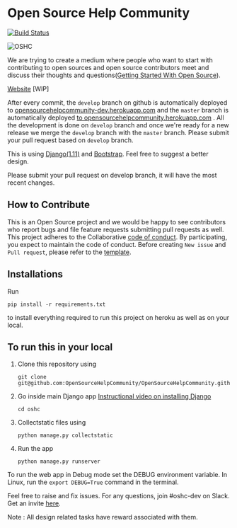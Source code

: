# Open Source Help Community

 [![Build Status](https://travis-ci.org/OpenSourceHelpCommunity/OpenSourceHelpCommunity.github.io.svg?branch=develop)](https://travis-ci.org/OpenSourceHelpCommunity/OpenSourceHelpCommunity.github.io)

![OSHC](https://avatars0.githubusercontent.com/u/23719480?v=3&s=200)

We are trying to create a medium where people who want to start with contributing to open sources and open source contributors meet and discuss their thoughts and questions([Getting Started With Open Source](https://github.com/tapasweni-pathak/Getting-Started-With-Contributing-to-Open-Sources)).

[Website](http://opensourcehelpcommunity.herokuapp.com/) [WIP]

After every commit, the `develop` branch on github is automatically deployed to [opensourcehelpcommunity-dev.herokuapp.com](http://opensourcehelpcommunity-dev.herokuapp.com/) and the `master` branch is automatically deployed [to opensourcehelpcommunity.herokuapp.com](http://opensourcehelpcommunity.herokuapp.com/) . All the development is done on `develop` branch and once we're ready for a new release we merge the `develop` branch with the `master` branch. Please submit your pull request based on `develop` branch.

This is using [Django(1.11)](https://www.djangoproject.com/) and [Bootstrap](http://getbootstrap.com/).
Feel free to suggest a better design.

Please submit your pull request on develop branch, it will have the most recent changes.

## How to Contribute
This is an Open Source project and we would be happy to see contributors who report bugs and file feature requests submitting pull requests as well. This project adheres to the Collaborative [code of conduct](https://github.com/OpenSourceHelpCommunity/OpenSourceHelpCommunity.github.io/blob/develop/CODE_OF_CONDUCT.md). By participating, you expect to maintain the code of conduct. Before creating `New issue` and `Pull request`, please refer to the [template](docs).  

## Installations
Run
```
pip install -r requirements.txt
```
to install everything required to run this project on heroku as well as on your local.


## To run this in your local

1. Clone this repository using
	```
	git clone git@github.com:OpenSourceHelpCommunity/OpenSourceHelpCommunity.github.io.git
	```

2. Go inside main Django app [Instructional video on installing Django](https://youtu.be/qgGIqRFvFFk)
	```
	cd oshc
	```

3. Collectstatic files using
	```
	python manage.py collectstatic
	```

4. Run the app
	```
	python manage.py runserver
	```

To run the web app in Debug mode set the DEBUG environment variable.
In Linux, run the `export DEBUG=True` command in the terminal.

Feel free to raise and fix issues.
For any questions, join #oshc-dev on Slack. Get an invite [here](https://opensourcehelp.herokuapp.com/).

Note : All design related tasks have reward associated with them.
